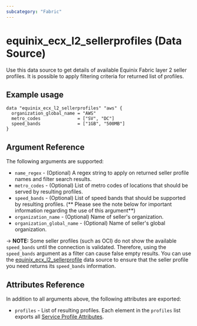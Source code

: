 ```yaml
---
subcategory: "Fabric"
---
```


# equinix_ecx_l2_sellerprofiles (Data Source)

Use this data source to get details of available Equinix Fabric layer 2 seller profiles. It is
possible to apply filtering criteria for returned list of profiles.

## Example usage

```hcl
data "equinix_ecx_l2_sellerprofiles" "aws" {
  organization_global_name = "AWS"
  metro_codes              = ["SV", "DC"]
  speed_bands              = ["1GB", "500MB"]
}
```

## Argument Reference

The following arguments are supported:

* `name_regex` - (Optional) A regex string to apply on returned seller profile names and filter
search results.
* `metro_codes` - (Optional) List of metro codes of locations that should be served by resulting
profiles.
* `speed_bands` - (Optional) List of speed bands that should be supported by resulting profiles. (** Please see the note below for important information regarding the use of this argument**)
* `organization_name` - (Optional) Name of seller's organization.
* `organization_global_name` - (Optional) Name of seller's global organization.

-> **NOTE:** Some seller profiles (such as OCI) do not show the available `speed_bands` until the connection is validated. Therefore, using the `speed_bands` argument as a filter can cause false empty results. You can use the [equinix_ecx_l2_sellerprofile](./equinix_ecx_l2_sellerprofile.md) data source to ensure that the seller profile you need returns its `speed_bands` information.

## Attributes Reference

In addition to all arguments above, the following attributes are exported:

* `profiles` - List of resulting profiles. Each element in the `profiles` list exports all
[Service Profile Attributes](./equinix_ecx_l2_sellerprofile.md#attributes-reference).
